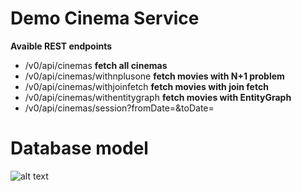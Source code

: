 # Demo Cinema Service

<b>Avaible REST endpoints</b><br/>

- /v0/api/cinemas <b>fetch all cinemas</b>
- /v0/api/cinemas/withnplusone <b>fetch movies with N+1 problem</b>
- /v0/api/cinemas/withjoinfetch <b>fetch movies with join fetch</b>
- /v0/api/cinemas/withentitygraph <b>fetch movies with EntityGraph</b>
- /v0/api/cinemas/session?fromDate=&toDate=


# Database model
![alt text](https://user-images.githubusercontent.com/5489746/60008832-6e78ce00-967d-11e9-99af-852480842634.png)
